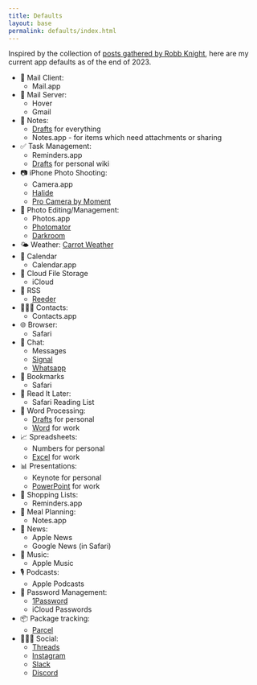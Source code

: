 ```yaml
---
title: Defaults
layout: base
permalink: defaults/index.html
---
```


Inspired by the collection of [posts gathered by Robb Knight](https://defaults.rknight.me/), here are my current app defaults as of the end of 2023.

- 📨 Mail Client: 
	- Mail.app
- 📮 Mail Server: 
	- Hover
	- Gmail
- 📝 Notes: 
	- [Drafts](https://apps.apple.com/us/app/drafts/id1236254471?uo=4&at=1001l4VZ) for everything
	- Notes.app - for items which need attachments or sharing
- ✅ Task Management:
	- Reminders.app
	- [Drafts](https://apps.apple.com/us/app/drafts/id1236254471?uo=4&at=1001l4VZ) for personal wiki
- 📷 iPhone Photo Shooting:
	- Camera.app
	- [Halide](https://apps.apple.com/us/app/halide-mark-ii-pro-camera/id885697368?uo=4&at=1001l4VZ) 
	- [Pro Camera by Moment](https://apps.apple.com/us/app/pro-camera-by-moment/id927098908?uo=4&at=1001l4VZ)
- 🌅 Photo Editing/Management: 
	- Photos.app
	- [Photomator](https://apps.apple.com/us/app/photomator-photo-editor/id1444636541?uo=4&at=1001l4VZ)
	- [Darkroom](https://apps.apple.com/us/app/darkroom-photo-video-editor/id953286746?uo=4&at=1001l4VZ)
- 🌤️ Weather: [Carrot Weather](https://apps.apple.com/us/app/carrot-weather-alerts-radar/id961390574?uo=4&at=1001l4VZ)
- 📆 Calendar
	- Calendar.app
- 📁 Cloud File Storage
	- iCloud
- 📖 RSS
	- [Reeder](https://apps.apple.com/us/app/reeder-5/id1529445840?uo=4&at=1001l4VZ)
- 🙍🏻‍♂️ Contacts: 
	- Contacts.app
- 🌐 Browser:
	- Safari
- 💬 Chat: 
	- Messages
	- [Signal](https://apps.apple.com/us/app/signal-private-messenger/id874139669?uo=4&at=1001l4VZ)
	- [Whatsapp](https://apps.apple.com/us/app/whatsapp-messenger/id310633997?uo=4&at=1001l4VZ)
- 🔖 Bookmarks
	- Safari
- 📑 Read It Later: 
	- Safari Reading List
- 📜 Word Processing: 
	- [Drafts](https://apps.apple.com/us/app/drafts/id1236254471?uo=4&at=1001l4VZ) for personal
	- [Word](https://apps.apple.com/us/app/microsoft-word/id586447913?uo=4&at=1001l4VZ) for work
- 📈 Spreadsheets: 
	- Numbers for personal
	- [Excel](https://apps.apple.com/us/app/microsoft-excel/id586683407?uo=4&at=1001l4VZ) for work
- 📊 Presentations: 
	- Keynote for personal
	- [PowerPoint](https://apps.apple.com/us/app/microsoft-powerpoint/id586449534?uo=4&at=1001l4VZ) for work
- 🛒 Shopping Lists: 
	- Reminders.app
- 🍴 Meal Planning: 
	- Notes.app
- 📰 News: 
	- Apple News
	- Google News (in Safari)
- 🎵 Music: 
	- Apple Music
- 🎙️ Podcasts: 
	- Apple Podcasts
- 🔐 Password Management: 
	- [1Password](https://apps.apple.com/us/app/1password-password-manager/id1511601750?uo=4&at=1001l4VZ)
	- iCloud Passwords
- 📦 Package tracking:
	- [Parcel](https://apps.apple.com/us/app/parcel-delivery-tracking/id375589283?uo=4&at=1001l4VZ)
- 💁🏻‍♂️ Social: 
	- [Threads](https://apps.apple.com/us/app/threads-an-instagram-app/id6446901002?uo=4&at=1001l4VZ)
	- [Instagram](https://apps.apple.com/us/app/instagram/id389801252?uo=4&at=1001l4VZ)
	- [Slack](https://apps.apple.com/us/app/slack/id618783545?uo=4&at=1001l4VZ)
	- [Discord](https://apps.apple.com/us/app/discord-chat-talk-hangout/id985746746?uo=4&at=1001l4VZ)
